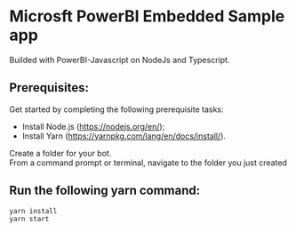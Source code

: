 # Microsft PowerBI Embedded Sample app
Builded with PowerBI-Javascript on NodeJs and Typescript.

## Prerequisites:
Get started by completing the following prerequisite tasks:
  * Install Node.js (https://nodejs.org/en/);
  * Install Yarn (https://yarnpkg.com/lang/en/docs/install/).

Create a folder for your bot.<br />
From a command prompt or terminal, navigate to the folder you just created

## Run the following yarn command:
```
yarn install
yarn start
```
